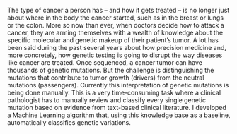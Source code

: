 The type of cancer a person has – and how it gets treated – is no longer just about where in the body the cancer started, such as in the breast or lungs or the colon. More so now than ever, when doctors decide how to attack a cancer, they are arming themselves with a wealth of knowledge about the specific molecular and genetic makeup of their patient’s tumor. A lot has been said during the past several years about how precision medicine and, more concretely, how genetic testing is going to disrupt the way diseases like cancer are treated. Once sequenced, a cancer tumor can have thousands of genetic mutations. But the challenge is distinguishing the mutations that contribute to tumor growth (drivers) from the neutral mutations (passengers). Currently this interpretation of genetic mutations is being done manually. This is a very time-consuming task where a clinical pathologist has to manually review and classify every single genetic mutation based on evidence from text-based clinical literature. I developed a Machine Learning algorithm that, using this knowledge base as a baseline, automatically classifies genetic variations.
